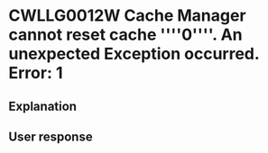 # CWLLG0012W Cache Manager cannot reset cache ''''0''''.  An unexpected Exception occurred. Error: 1

## Explanation

## User response